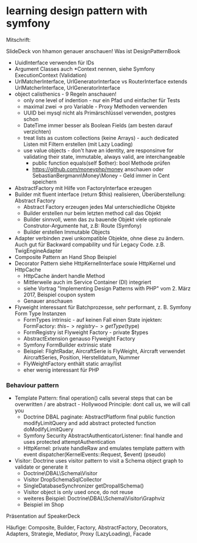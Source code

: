 # learning design pattern with symfony

Mitschrift:

SlideDeck von hhamon genauer anschauen!
Was ist DesignPatternBook

- UuidInterface verwenden für IDs
- Argument Classes auch *Context nennen, siehe Symfony ExecutionContext (Validation)
- UrlMatcherInterface, UrlGeneratorInterface vs RouterInterface extends UrlMatcherInterface, UrlGeneratorInterface
- object calisthenics - 9 Regeln anschauen!
    - only one level of indention - nur ein Pfad und einfacher für Tests
    - maximal zwei -> pro Variable - Proxy Methoden verwenden
    - UUID bei mysql nicht als Primärschlüssel verwenden, postgres schon
    - DateTime immer besser als Boolean Fields (am besten darauf verzichten)
    - treat lists as custom collections (keine Arrays) - auch dedicated Listen mit Filtern erstellen (mit Lazy Loading)
    - use value objects - don't have an identity, are responsinve for validating their state, immutable, always valid, are interchangeable
        - public function equals(self $other): bool Methode prüfen
        - https://github.com/moneyphp/money anschauen oder SebastianBergmann\Money\Money - Geld immer in Cent speichern
- AbstractFactory mit Hilfe von FactoryInterface erzeugen
- Builder mit fluent interface (return $this) realisieren, Überüberstellung: Abstract Factory
    - Abstract Factory erzeugen jedes Mal unterschiedliche Objekte
    - Builder erstellen nur beim letzten method call das Objekt
    - Builder sinnvoll, wenn das zu bauende Objekt viele optionale Construtor-Argumente hat, z.B: Route (Symfony)
    - Builder erstellen Immutable Objects
- Adapter verbinden zwei unkompatible Objekte, ohne diese zu ändern. Auch gut für Backward compability und für Legacy Code. z.B. TwigEngineAdapter
- Composite Pattern an Hand Shop Beispiel
- Decorator Pattern siehe HttpKernelInterface sowie HttpKernel und HttpCache
    - HttpCache ändert handle Method 
    - Mittlerweile auch im Service Container (DI) integriert 
    - siehe Vortrag "Implementing Design Patterns with PHP" vom 2. März 2017, Beispiel coupon system
    - Genauer anschauen
- Flyweight interessant für Batchprozesse, sehr performant, z. B. Symfony Form Type Instanzen
    - FormTypes intrinsic - auf keinen Fall einen State injekten: FormFactory: $this->registry->getType($type)
    - FormRegistry ist Flyweight Factory - private $types
    - AbstractExtension genauso Flyweight Factory
    - Symfony FormBuilder extrinsic state
    - Beispiel: FlightRadar, AircraftSerie is FlyWeight, Aircraft verwendet AircraftSeries, Position, Herstelldatum, Nummer
    - FlyWeightFactory enthält static array/list
    - eher wenig interessant für PHP
 
### Behaviour pattern    
    
- Template Pattern: final operation() calls several steps that can be overwritten / are abstract - Hollywood Principle: dont call us, we will call you
    - Doctrine DBAL paginate: AbstractPlatform final public function modifyLimitQuery and add abstract protected function doModifyLimitQuery
    - Symfony Security AbstractAuthenticatorListener: final handle and uses protected attemptAuthentication
    - HttpKernel: private handleRaw and emulates template pattern with event dispatcher(KernelEvents::Request, $event) (pseudo)
- Visitor: Doctrine uses visitor pattern to visit a Schema object graph to validate or generate it
    - Doctrine\DBAL\Schema\Visitor
    - Visitor DropSchemaSqlCollector
    - SingleDatabaseSynchronizer getDropallSchema()
    - Visitor object is only used once, do not reuse   
    - weiteres Beispiel: Doctrine\DBAL\Schema\Visitor\Graphviz 
    - Beispiel im Shop
    
    
Präsentation auf SpeakerDeck

Häufige:
Composite, Builder, Factory, AbstractFactory, Decorators, Adapters, Strategie, Mediator, Proxy (LazyLoading), Facade    
  


